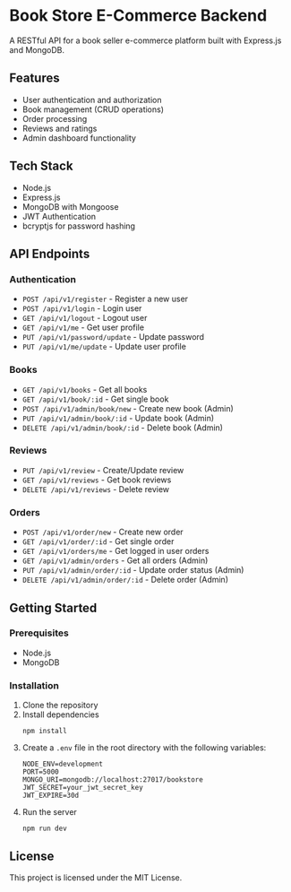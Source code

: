 # Book Store E-Commerce Backend

A RESTful API for a book seller e-commerce platform built with Express.js and MongoDB.

## Features

- User authentication and authorization
- Book management (CRUD operations)
- Order processing
- Reviews and ratings
- Admin dashboard functionality

## Tech Stack

- Node.js
- Express.js
- MongoDB with Mongoose
- JWT Authentication
- bcryptjs for password hashing

## API Endpoints

### Authentication

- `POST /api/v1/register` - Register a new user
- `POST /api/v1/login` - Login user
- `GET /api/v1/logout` - Logout user
- `GET /api/v1/me` - Get user profile
- `PUT /api/v1/password/update` - Update password
- `PUT /api/v1/me/update` - Update user profile

### Books

- `GET /api/v1/books` - Get all books
- `GET /api/v1/book/:id` - Get single book
- `POST /api/v1/admin/book/new` - Create new book (Admin)
- `PUT /api/v1/admin/book/:id` - Update book (Admin)
- `DELETE /api/v1/admin/book/:id` - Delete book (Admin)

### Reviews

- `PUT /api/v1/review` - Create/Update review
- `GET /api/v1/reviews` - Get book reviews
- `DELETE /api/v1/reviews` - Delete review

### Orders

- `POST /api/v1/order/new` - Create new order
- `GET /api/v1/order/:id` - Get single order
- `GET /api/v1/orders/me` - Get logged in user orders
- `GET /api/v1/admin/orders` - Get all orders (Admin)
- `PUT /api/v1/admin/order/:id` - Update order status (Admin)
- `DELETE /api/v1/admin/order/:id` - Delete order (Admin)

## Getting Started

### Prerequisites

- Node.js
- MongoDB

### Installation

1. Clone the repository
2. Install dependencies
   ```
   npm install
   ```
3. Create a `.env` file in the root directory with the following variables:
   ```
   NODE_ENV=development
   PORT=5000
   MONGO_URI=mongodb://localhost:27017/bookstore
   JWT_SECRET=your_jwt_secret_key
   JWT_EXPIRE=30d
   ```
4. Run the server
   ```
   npm run dev
   ```

## License

This project is licensed under the MIT License.
